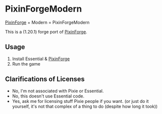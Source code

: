 # PixinForgeModern

[PixinForge](https://github.com/AnotherPillow/PixinForge) + Modern = PixinForgeModern

This is a (1.20.1) forge port of [PixinForge](https://github.com/AnotherPillow/PixinForge). 

## Usage

1. Install Essential & [PixinForge](https://github.com/AnotherPillow/PixinForge)
2. Run the game

## Clarifications of Licenses

- No, I'm not associated with Pixie or Essential.
- No, this doesn't use Essential code.
- Yes, ask me for licensing stuff Pixie people if you want. (or just do it yourself, it's not that complex of a thing to do (despite how long it took))
